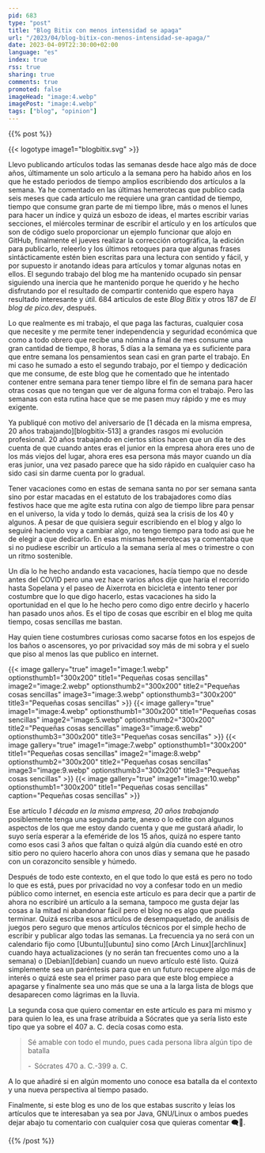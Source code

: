 ```yaml
---
pid: 683
type: "post"
title: "Blog Bitix con menos intensidad se apaga"
url: "/2023/04/blog-bitix-con-menos-intensidad-se-apaga/"
date: 2023-04-09T22:30:00+02:00
language: "es"
index: true
rss: true
sharing: true
comments: true
promoted: false
imageHead: "image:4.webp"
imagePost: "image:4.webp"
tags: ["blog", "opinion"]
---
```


{{% post %}}

{{< logotype image1="blogbitix.svg" >}}

Llevo publicando artículos todas las semanas desde hace algo más de doce años, últimamente un solo articulo a la semana pero ha habido años en los que he estado periodos de tiempo amplios escribiendo dos artículos a la semana. Ya he comentado en las últimas hemerotecas que publico cada seis meses que cada artículo me requiere una gran cantidad de tiempo, tiempo que consume gran parte de mi tiempo libre, más o menos el lunes para hacer un índice y quizá un esbozo de ideas, el martes escribir varias secciones, el miércoles terminar de escribir el artículo y en los artículos que son de código suelo proporcionar un ejemplo funcionar que alojo en GitHub, finalmente el jueves realizar la corrección ortográfica, la edición para publicarlo, releerlo y los últimos retoques para que algunas frases sintácticamente estén bien escritas para una lectura con sentido y fácil, y por supuesto ir anotando ideas para artículos y tomar algunas notas en ellos. El segundo trabajo del blog me ha mantenido ocupado sin pensar siguiendo una inercia que he mantenido porque he querido y he hecho disfrutando por el resultado de compartir contenido que espero haya resultado interesante y útil. 684 artículos de este _Blog Bitix_ y otros 187 de _El blog de pico.dev_, después.

Lo que realmente es mi trabajo, el que paga las facturas, cualquier cosa que necesite y me permite tener independencia y seguridad económica que como a todo obrero que recibe una nómina a final de mes consume una gran cantidad de tiempo, 8 horas, 5 días a la semana ya es suficiente para que entre semana los pensamientos sean casi en gran parte el trabajo. En mi caso he sumado a esto el segundo trabajo, por el tiempo y dedicación que me consume, de este blog que he comentado que he intentado contener entre semana para tener tiempo libre el fin de semana para hacer otras cosas que no tengan que ver de alguna forma con el trabajo. Pero las semanas con esta rutina hace que se me pasen muy rápido y me es muy exigente.

Ya publiqué con motivo del aniversario de [1 década en la misma empresa, 20 años trabajando][blogbitix-513] a grandes rasgos mi evolución profesional. 20 años trabajando en ciertos sitios hacen que un día te des cuenta de que cuando antes eras el junior en la empresa ahora eres uno de los más viejos del lugar, ahora eres esa persona más mayor cuando un día eras junior, una vez pasado parece que ha sido rápido en cualquier caso ha sido casi sin darme cuenta por lo gradual.

Tener vacaciones como en estas de semana santa no por ser semana santa sino por estar macadas en el estatuto de los trabajadores como días festivos hace que me agite esta rutina con algo de tiempo libre para pensar en el universo, la vida y todo lo demás, quizá sea la crisis de los 40 y algunos. A pesar de que quisiera seguir escribiendo en el blog y algo lo seguiré haciendo voy a cambiar algo, no tengo tiempo para todo asi que he de elegir a que dedicarlo. En esas mismas hemerotecas ya comentaba que si no pudiese escribir un artículo a la semana sería al mes o trimestre o con un ritmo sostenible.

Un día lo he hecho andando esta vacaciones, hacía tiempo que no desde antes del COVID pero una vez hace varios años dije que haría el recorrido hasta Sopelana y el paseo de Aixerrota en bicicleta e intento tener por costumbre que lo que digo hacerlo, estas vacaciones ha sido la oportunidad en el que lo he hecho pero como digo entre decirlo y hacerlo han pasado unos años. Es el tipo de cosas que escribir en el blog me quita tiempo, cosas sencillas me bastan.

Hay quien tiene costumbres curiosas como sacarse fotos en los espejos de los baños o ascensores, yo por privacidad soy más de mi sobra y el suelo que piso al menos las que publico en internet.

{{< image
    gallery="true"
    image1="image:1.webp" optionsthumb1="300x200" title1="Pequeñas cosas sencillas"
    image2="image:2.webp" optionsthumb2="300x200" title2="Pequeñas cosas sencillas"
    image3="image:3.webp" optionsthumb3="300x200" title3="Pequeñas cosas sencillas" >}}
{{< image
    gallery="true"
    image1="image:4.webp" optionsthumb1="300x200" title1="Pequeñas cosas sencillas"
    image2="image:5.webp" optionsthumb2="300x200" title2="Pequeñas cosas sencillas"
    image3="image:6.webp" optionsthumb3="300x200" title3="Pequeñas cosas sencillas" >}}
{{< image
    gallery="true"
    image1="image:7.webp" optionsthumb1="300x200" title1="Pequeñas cosas sencillas"
    image2="image:8.webp" optionsthumb2="300x200" title2="Pequeñas cosas sencillas"
    image3="image:9.webp" optionsthumb3="300x200" title3="Pequeñas cosas sencillas" >}}
{{< image
    gallery="true"
    image1="image:10.webp" optionsthumb1="300x200" title1="Pequeñas cosas sencillas"
    caption="Pequeñas cosas sencillas" >}}

Ese artículo _1 década en la misma empresa, 20 años trabajando_ posiblemente tenga una segunda parte, anexo o lo edite con algunos aspectos de los que me estoy dando cuenta y que me gustará añadir, lo suyo sería esperar a la efeméride de los 15 años, quizá no espere tanto como esos casi 3 años que faltan o quizá algún día cuando esté en otro sitio pero no quiero hacerlo ahora con unos días y semana que he pasado con un corazoncito sensible y húmedo.

Después de todo este contexto, en el que todo lo que está es pero no todo lo que es está, pues por privacidad no voy a confesar todo en un medio público como internet, en esencia este artículo es para decir que a partir de ahora no escribiré un artículo a la semana, tampoco me gusta dejar las cosas a la mitad ni abandonar fácil pero el blog no es algo que pueda terminar. Quizá escriba esos artículos de desempaquetado, de análisis de juegos pero seguro que menos artículos técnicos por el simple hecho de escribir y publicar algo todas las semanas. La frecuencia ya no será con un calendario fijo como [Ubuntu][ubuntu] sino como [Arch Linux][archlinux] cuando haya actualizaciones (y no serán tan frecuentes como uno a la semana) o [Debian][debian] cuando un nuevo artículo esté listo. Quizá simplemente sea un paréntesis para que en un futuro recupere algo más de interés o quizá este sea el primer paso para que este blog empiece a apagarse y finalmente sea uno más que se una a la larga lista de blogs que desaparecen como lágrimas en la lluvia.

La segunda cosa que quiero comentar en este artículo es para mi mismo y para quien lo lea, es una frase atribuida a Sócrates que ya sería listo este tipo que ya sobre el 407 a. C. decía cosas como esta.

> Sé amable con todo el mundo, pues cada persona libra algún tipo de batalla
>
> -  Sócrates 470 a. C.-399 a. C.

A lo que añadiré si en algún momento uno conoce esa batalla da el contexto y una nueva perspectiva al tiempo pasado.

Finalmente, si este blog es uno de los que estabas suscrito y leías los artículos que te interesaban ya sea por Java, GNU/Linux o ambos puedes dejar abajo tu comentario con cualquier cosa que quieras comentar 🗨️🤗.

{{% /post %}}